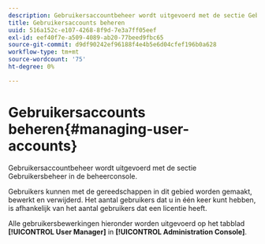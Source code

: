 ```yaml
---
description: Gebruikersaccountbeheer wordt uitgevoerd met de sectie Gebruikersbeheer in de beheerconsole.
title: Gebruikersaccounts beheren
uuid: 516a152c-e107-4268-8f9d-7e3a7ff05eef
exl-id: eef40f7e-a509-4089-ab20-77beed9fbc65
source-git-commit: d9df90242ef96188f4e4b5e6d04cfef196b0a628
workflow-type: tm+mt
source-wordcount: '75'
ht-degree: 0%

---
```


# Gebruikersaccounts beheren{#managing-user-accounts}

Gebruikersaccountbeheer wordt uitgevoerd met de sectie Gebruikersbeheer in de beheerconsole.

Gebruikers kunnen met de gereedschappen in dit gebied worden gemaakt, bewerkt en verwijderd. Het aantal gebruikers dat u in één keer kunt hebben, is afhankelijk van het aantal gebruikers dat een licentie heeft.

Alle gebruikersbewerkingen hieronder worden uitgevoerd op het tabblad **[!UICONTROL User Manager]** in **[!UICONTROL Administration Console]**.
